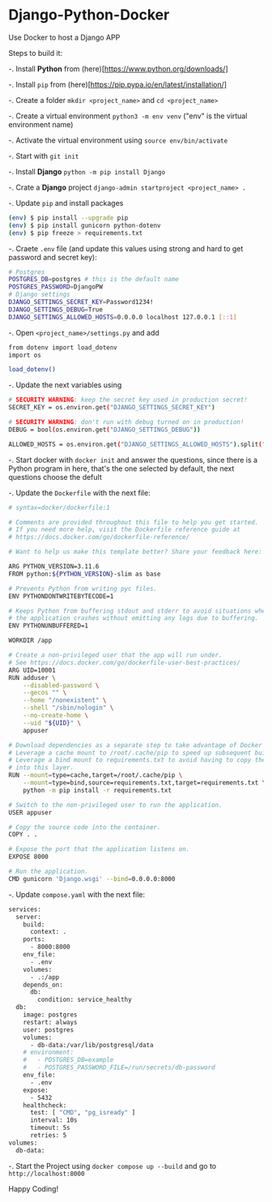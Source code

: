 # Django-Python-Docker
 Use Docker to host a Django APP

Steps to build it:

-. Install **Python** from (here)[https://www.python.org/downloads/]

-. Install `pip` from (here)[https://pip.pypa.io/en/latest/installation/]

-. Create a folder `mkdir <project_name>` and `cd <project_name>`

-. Create a virtual environment `python3 -m env venv` ("env" is the virtual environment name)

-. Activate the virtual environment using `source env/bin/activate`

-. Start with `git init`

-. Install **Django** `python -m pip install Django`

-. Crate a **Django** project `django-admin startproject <project_name> .`

-. Update `pip` and install packages
```bash
(env) $ pip install --upgrade pip
(env) $ pip install gunicorn python-dotenv
(env) $ pip freeze > requirements.txt
```

-. Craete `.env` file (and update this values using strong and hard to get password and secret key):
```bash
# Postgres
POSTGRES_DB=postgres # this is the default name
POSTGRES_PASSWORD=DjangoPW
# Django settings
DJANGO_SETTINGS_SECRET_KEY=Password1234!
DJANGO_SETTINGS_DEBUG=True
DJANGO_SETTINGS_ALLOWED_HOSTS=0.0.0.0 localhost 127.0.0.1 [::1]
```
-. Open `<project_name>/settings.py` and add
```bash
from dotenv import load_dotenv
import os

load_dotenv()
```
-. Update the next variables using
```bash
# SECURITY WARNING: keep the secret key used in production secret!
SECRET_KEY = os.environ.get("DJANGO_SETTINGS_SECRET_KEY")

# SECURITY WARNING: don't run with debug turned on in production!
DEBUG = bool(os.environ.get("DJANGO_SETTINGS_DEBUG"))

ALLOWED_HOSTS = os.environ.get("DJANGO_SETTINGS_ALLOWED_HOSTS").split(" ")
```
-. Start docker with `docker init` and answer the questions, since there is a Python program in here, that's the one selected by default, the next questions choose the defult

-. Update the `Dockerfile` with the next file:
```bash
# syntax=docker/dockerfile:1

# Comments are provided throughout this file to help you get started.
# If you need more help, visit the Dockerfile reference guide at
# https://docs.docker.com/go/dockerfile-reference/

# Want to help us make this template better? Share your feedback here: https://forms.gle/ybq9Krt8jtBL3iCk7

ARG PYTHON_VERSION=3.11.6
FROM python:${PYTHON_VERSION}-slim as base

# Prevents Python from writing pyc files.
ENV PYTHONDONTWRITEBYTECODE=1

# Keeps Python from buffering stdout and stderr to avoid situations where
# the application crashes without emitting any logs due to buffering.
ENV PYTHONUNBUFFERED=1

WORKDIR /app

# Create a non-privileged user that the app will run under.
# See https://docs.docker.com/go/dockerfile-user-best-practices/
ARG UID=10001
RUN adduser \
    --disabled-password \
    --gecos "" \
    --home "/nonexistent" \
    --shell "/sbin/nologin" \
    --no-create-home \
    --uid "${UID}" \
    appuser

# Download dependencies as a separate step to take advantage of Docker's caching.
# Leverage a cache mount to /root/.cache/pip to speed up subsequent builds.
# Leverage a bind mount to requirements.txt to avoid having to copy them into
# into this layer.
RUN --mount=type=cache,target=/root/.cache/pip \
    --mount=type=bind,source=requirements.txt,target=requirements.txt \
    python -m pip install -r requirements.txt

# Switch to the non-privileged user to run the application.
USER appuser

# Copy the source code into the container.
COPY . .

# Expose the port that the application listens on.
EXPOSE 8000

# Run the application.
CMD gunicorn 'Django.wsgi' --bind=0.0.0.0:8000
```
-. Update `compose.yaml` with the next file:
```bash
services:
  server:
    build:
      context: .
    ports:
      - 8000:8000
    env_file:
      - .env
    volumes:
      - .:/app
    depends_on:
      db:
        condition: service_healthy
  db:
    image: postgres
    restart: always
    user: postgres
    volumes:
      - db-data:/var/lib/postgresql/data
    # environment:
    #   - POSTGRES_DB=example
    #   - POSTGRES_PASSWORD_FILE=/run/secrets/db-password
    env_file:
      - .env
    expose:
      - 5432
    healthcheck:
      test: [ "CMD", "pg_isready" ]
      interval: 10s
      timeout: 5s
      retries: 5
volumes:
  db-data:
```
-. Start the Project using `docker compose up --build` and go to `http://localhost:8000`

Happy Coding!